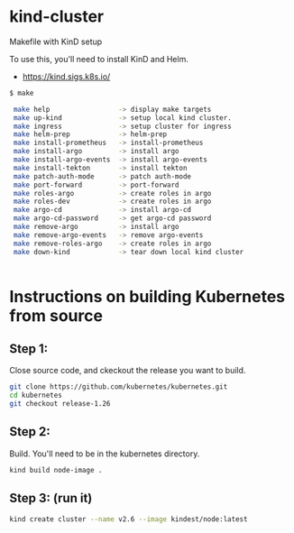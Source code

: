 # kind-cluster
Makefile with KinD setup


To use this, you'll need to install KinD and Helm.

- https://kind.sigs.k8s.io/


```bash
$ make

 make help                 -> display make targets
 make up-kind              -> setup local kind cluster.
 make ingress              -> setup cluster for ingress
 make helm-prep            -> helm-prep
 make install-prometheus   -> install-prometheus
 make install-argo         -> install argo
 make install-argo-events  -> install argo-events
 make install-tekton       -> install tekton
 make patch-auth-mode      -> patch auth-mode
 make port-forward         -> port-forward
 make roles-argo           -> create roles in argo
 make roles-dev            -> create roles in argo
 make argo-cd              -> install argo-cd
 make argo-cd-password     -> get argo-cd password
 make remove-argo          -> install argo
 make remove-argo-events   -> remove argo-events
 make remove-roles-argo    -> create roles in argo
 make down-kind            -> tear down local kind cluster
 


```

# Instructions on building Kubernetes from source



## Step 1:

Close source code, and ckeckout the release you want to build.

```bash
git clone https://github.com/kubernetes/kubernetes.git
cd kubernetes
git checkout release-1.26
```


## Step 2:

Build. You'll need to be in the kubernetes directory. 

```bash
kind build node-image . 
```

## Step 3: (run it)

```bash
kind create cluster --name v2.6 --image kindest/node:latest

```
